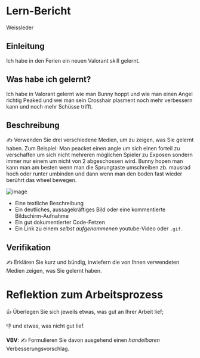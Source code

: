 # Lern-Bericht
Weissleder

## Einleitung

Ich habe in den Ferien ein neuen Valorant skill gelernt.

## Was habe ich gelernt?

Ich habe in Valorant gelernt wie man Bunny hoppt und wie man einen Angel richtig Peaked und wei man sein Crosshair plasment noch mehr verbessern kann und noch mehr Schüsse trifft.

## Beschreibung

✍️ Verwenden Sie drei verschiedene Medien, um zu zeigen, was Sie gelernt haben. Zum Beispiel:
Man peacket einen angle um sich einen forteil zu verschaffen um sich nicht mehreren möglichen Spieler zu Exposen sondern immer nur einem um nicht von 2 abgeschossen wird. Bunny hopen man kann man am besten wenn man die Sprungtaste umschreiben zb. mausrad hoch oder runter umbinden und dann wenn man den boden fast wieder berührt das wheel bewegen.

![image](https://user-images.githubusercontent.com/110892382/184824285-0afec454-88ce-40d4-9786-8251bda1ba20.png)

* Eine textliche Beschreibung
* Ein deutliches, aussagekräftiges Bild oder eine kommentierte Bildschirm-Aufnahme
* Ein gut dokumentierter Code-Fetzen
* Ein Link zu einem *selbst aufgenommenen* youtube-Video oder `.gif`.

## Verifikation

✍️ Erklären Sie kurz und bündig, inwiefern die von Ihnen verwendeten Medien zeigen, was Sie gelernt haben.

# Reflektion zum Arbeitsprozess

👍 Überlegen Sie sich jeweils etwas, was gut an Ihrer Arbeit lief; 

👎 und etwas, was nicht gut lief.

**VBV**: ✍️ Formulieren Sie davon ausgehend einen *handelbaren* Verbesserungsvorschlag.
